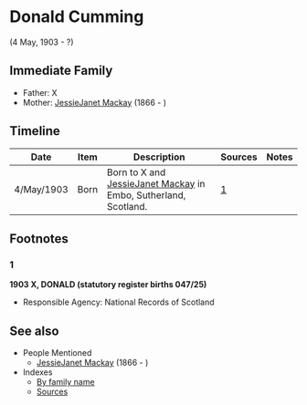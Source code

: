 ﻿---
layout: person
subject_key: i64759184
permalink: /people/i64759184
---

# Donald Cumming
(4 May, 1903 - ?)

## Immediate Family

* Father: X
* Mother: [JessieJanet Mackay](./@i76315420@-jessiejanet-mackay-b1866-d.md) (1866 - )

## Timeline

Date | Item | Description | Sources | Notes
---|---|---|---|---
4/May/1903 | Born | Born to X and [JessieJanet Mackay](./@i76315420@-jessiejanet-mackay-b1866-d.md) in Embo, Sutherland, Scotland. | [1](#1) | 

## Footnotes

### 1

**1903 X, DONALD (statutory register births 047/25)**

* Responsible Agency: National Records of Scotland


## See also

- People Mentioned
  - [JessieJanet Mackay](./@i76315420@-jessiejanet-mackay-b1866-d.md) (1866 - )
- Indexes
  - [By family name](../index-by-family-name.md)
  - [Sources](../index-of-sources-by-title.md)
